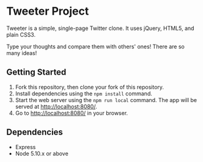 # Tweeter Project

Tweeter is a simple, single-page Twitter clone.
It uses jQuery, HTML5, and plain CSS3.

Type your thoughts and compare them with others' ones!
There are so many ideas!

## Getting Started

1. Fork this repository, then clone your fork of this repository.
2. Install dependencies using the `npm install` command.
3. Start the web server using the `npm run local` command. The app will be served at <http://localhost:8080/>.
4. Go to <http://localhost:8080/> in your browser.

## Dependencies

- Express
- Node 5.10.x or above
